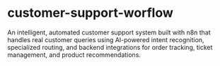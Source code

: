 # customer-support-worflow
An intelligent, automated customer support system built with n8n that handles real customer queries using AI-powered intent recognition, specialized routing, and backend integrations for order tracking, ticket management, and product recommendations.
